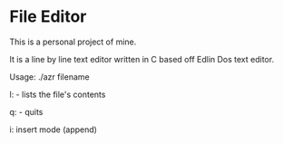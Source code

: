 # File Editor
This is a personal project of mine.

It is a line by line text editor written in C based off Edlin Dos text editor.

Usage:
./azr filename

l: - lists the file's contents

q: - quits

i: insert mode (append)
